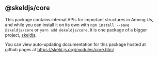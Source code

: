## @skeldjs/core

This package contains internal APIs for important structures in Among Us, and while you can install it on its own with `npm install --save @skeldjs/core` or `yarn add @skeldjs/core`, it is one package of a bigger project, [skeldjs](https://github.com/skeldjs/SkeldJS).

You can view auto-updating documentation for this package hosted at github pages at https://skeld.js.org/modules/core.html
